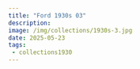 ```yaml
---
title: "Ford 1930s 03"
description: 
image: /img/collections/1930s-3.jpg
date: 2025-05-23
tags: 
 - collections1930
---
```


